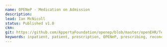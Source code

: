 ```yaml
---
name: OPENeP - Medication on Admission
description: 
lead: Ian McNicoll 
status: Published v1.0
ckm: 
git: https://github.com/AppertaFoundation/openep/blob/master/openEHR/Templates/OPENeP%20-%20Medication%20on%20Admission.t.json
keywords: inpatient, patient, prescription, OPENeP, prescribing, reconciliation, medication, meds-rec, meds, meds, rec, medicines, admission
---
```

